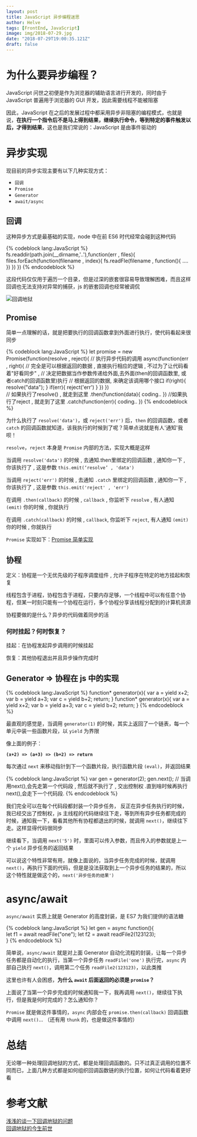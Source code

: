 ```yaml
---
layout: post
title: JavaScript 异步编程迷思
author: Helve
tags: [FrontEnd, JavaScript]
image: img/2018-07-29.jpg
date: "2018-07-29T19:00:35.121Z"
draft: false
---
```

# 为什么要异步编程？

JavaScript 问世之初便是作为浏览器的辅助语言进行开发的，同时由于 JavaScript 普遍用于浏览器的 GUI 开发，因此需要线程不能被阻塞

因此，JavaScript 在之后的发展过程中都采用异步非阻塞的编程模式，也就是说，**在执行一个指令后不是马上得到结果，继续执行命令，等到特定的事件触发以后，才得到结果**，这也是我们常说的：JavaScript 是由事件驱动的

# 异步实现

现目前的异步实现主要有以下几种实现方式：

* `回调`
* `Promise`
* `Generator`
* `await/async`

## 回调

这种异步方式是最基础的实现，node 中在前 ES6 时代经常会碰到这种代码

{% codeblock lang:JavaScript %}
fs.readdir(path.join(__dirname,'..'),function(err , files){
    files.forEach(function(filename , index){
        fs.readFle(filename , function(){
            ....
        })
    })
})
{% endcodeblock %}

这段代码仅仅用于遍历一个目录，但是过深的嵌套很容易导致理解困难，而且这样回调也无法支持对异常的捕获，js 的嵌套回调也经常被调侃

![回调地狱](https://imagetemp.oss-cn-beijing.aliyuncs.com/2018-08-07-v2-0a8d20afae14a3991283cf6e9050f677_r.jpg)

<!--more-->

## Promise

简单一点理解的话，就是把要执行的回调函数拿到外面进行执行，使代码看起来很同步

{% codeblock lang:JavaScript %}
let promise = new Promise(function(resolve , reject){
    // 执行异步代码的调用 
    async(function(err , right){
        // 完全是可以根据返回的数据 , 直接执行相应的逻辑 , 不过为了让代码看着"好看同步" , 
        // 决定把数据当作参数传递给外面,去外面(then的回调函数里, 或者catch的回调函数里)执行 
        // 根据返回的数据, 来确定该调用哪个接口 
        if(right){
            resolve("data"); 
        }
        if(err){
            reject('err') 
        }
    })
})  
// 如果执行了resolve() , 就走到这里 
.then(function(data){
    coding..
})
//如果执行了reject , 就走到了这里 
.catch(function(err){
    coding..
})
{% endcodeblock %}

为什么执行了 `resolve('data')`，或 `reject('err')` 后，`then` 的回调函数，或者 `catch` 的回调函数就知道，该我执行的时候到了呢？简单点说就是有人'通知'我呗！

`resolve`，`reject` 本身是 `Promise` 内部的方法，实现大概是这样

当调用 `resolve('data')` 的时候 , 去通知.then里绑定的回调函数 , 通知你一下 , 你该执行了 , 这是参数 `this.emit(‘resolve’ , 'data')` 

当调用 `reject('err')` 的时候 , 去通知 `.catch` 里绑定的回调函数 , 通知你一下 , 你该执行了 , 这是参数 `this.emit('reject' , 'err')`

 在调用 `.then(callback)` 的时候 , `callback` , 你监听下 `resolve` , 有人通知 `(emit)` 你的时候 , 你就执行
 
在调用 `.catch(callback)` 的时候 , `callback`, 你监听下 `reject`, 有人通知 `(emit)` 你的时候 , 你就执行

`Promise` 实现如下：[Promise 简单实现](https://github.com/Tankas/knowledge/blob/master/%E4%BB%A3%E7%A0%81/promise.js)

## 协程

定义：协程是一个无优先级的子程序调度组件 , 允许子程序在特定的地方挂起和恢复

线程包含于进程，协程包含于进程，只要内存足够，一个线程中可以有任意个协程，但某一时刻只能有一个协程在运行，多个协程分享该线程分配到的计算机资源

协程要做的是什么？异步的代码做着同步的活

### 何时挂起？何时恢复？

挂起：在协程发起异步调用的时候挂起

恢复：其他协程退出并且异步操作完成时

## Generator => 协程在 js 中的实现

{% codeblock lang:JavaScript %}
function* generator(x){
    var a = yield x+2;
    var b = yield a+3;
    var c = yield b+2;
    return;
}
function* generator(x){
    var a = yield x+2;
    var b = yield a+3;
    var c = yield b+2;
    return;
}
{% endcodeblock %}

最直观的感觉是，当调用 `generator(1)` 的时候，其实上返回了一个链表，每一个单元中装一些函数片段，以 `yield` 为界限

像上面的例子：

**`(x+2) => (a+3) => (b+2) => return`**

每次通过 `next` 来移动指针到下一个函数片段，执行函数片段 `(eval)`，并返回结果

{% codeblock lang:JavaScript %}
var gen = generator(2);
gen.next(); // 当调用next(),会先走第一个代码段 , 然后就不执行了 , 交出控制权 .直到啥时候再执行next(),会走下一个代码段.
{% endcodeblock %}

我们完全可以在每个代码段都封装一个异步任务， 反正在异步任务执行的时候，我已经交出了控制权，js 主线程的代码继续往下走，等到所有异步任务都完成的时候，通知我一下，看看其他所有协程都退出的时候，就调用 `next()`，继续往下走。这样显得代码很同步

继续看下，当调用 `next('5')` 时，里面可以传入参数，而且传入的参数就是上一个 `yield` 异步任务的返回结果

可以说这个特性非常有用，就像上面说的，当异步任务完成的时候，就调用 `next()`，再执行下面的代码，但是是没法获取到上一个异步任务的结果的，所以这个特性就是做这个的，`next('异步任务的结果')`

# async/await

`async/await` 实质上就是 Generator 的高度封装，是 ES7 为我们提供的语法糖

{% codeblock lang:JavaScript %}
let gen = async function(){      
    let f1 = await readFile("one");
    let f2 = await readFile2(123123);       
}
{% endcodeblock %}


简单说，`async/await` 就是对上面 Generator 自动化流程的封装，让每一个异步任务都是自动化的执行，当第一个异步任务 `readFile('one')` 执行完，`async` 内部自己执行 `next()`，调用第二个任务 `readFile2(123123)`，以此类推

这里也许有人会困惑，**为什么 `await` 后面返回的必须是 `promise`？**

上面说了当第一个异步完成的时候通知我一下，我再调用  `next()`，继续往下执行，但是我是何时完成的？怎么通知你？

`Promise` 就是做这件事情的，`async` 内部会在 `promise.then(callback)` 回调函数中调用 `next()`... （还有用 `thunk` 的，也是做这件事情的）

# 总结

无论哪一种处理回调地狱的方式，都是处理回调函数的。只不过真正调用的位置不同而已，上面几种方式都是如何组织回调函数链的执行位置，如何让代码看着更好看

# 参考文献

[浅浅的谈一下回调地狱的问题](https://juejin.im/post/5b68f894e51d45195f0b7945)
<br/>
[回调地狱的今生前世](https://github.com/rccoder/blog/issues/17)

